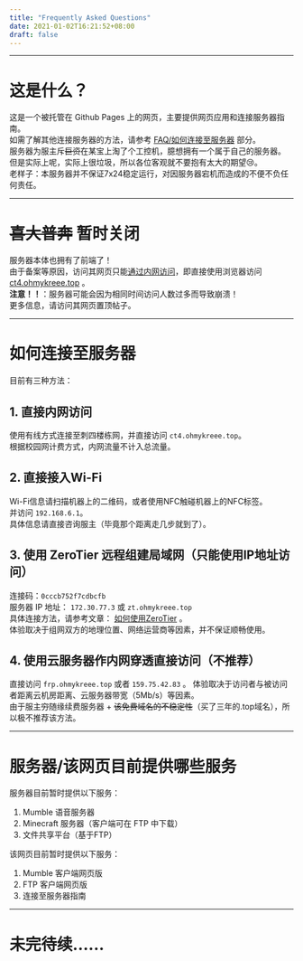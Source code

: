 ```yaml
---
title: "Frequently Asked Questions"
date: 2021-01-02T16:21:52+08:00
draft: false
---
```

-----

# 这是什么？

这是一个被托管在 Github Pages 上的网页，主要提供网页应用和连接服务器指南。   
如需了解其他连接服务器的方法，请参考 [FAQ/如何连接至服务器](#如何连接至服务器) 部分。  
服务器为服主斥~~巨资~~在某宝上淘了个工控机，臆想拥有一个属于自己的服务器。  
但是实际上呢，实际上很垃圾，所以各位客观就不要抱有太大的期望😢。  
老样子：本服务器并不保证7x24稳定运行，对因服务器宕机而造成的不便不负任何责任。  

-----
# ~~喜大普奔~~ 暂时关闭
服务器本体也拥有了前端了！   
由于备案等原因，访问其网页只能[通过内网访问](#如何连接至服务器)，即直接使用浏览器访问 [ct4.ohmykreee.top](http://ct4.ohmykreee.top) 。   
**注意！！**：服务器可能会因为相同时间访问人数过多而导致崩溃！   
更多信息，请访问其网页置顶帖子。

-----
# 如何连接至服务器

目前有三种方法：

## 1. 直接内网访问

使用有线方式连接至刺四楼栋网，并直接访问 `ct4.ohmykreee.top`。  
根据校园网计费方式，内网流量不计入总流量。

## 2. 直接接入Wi-Fi

Wi-Fi信息请扫描机器上的二维码，或者使用NFC触碰机器上的NFC标签。   
并访问 `192.168.6.1`。  
具体信息请直接咨询服主（毕竟那个距离走几步就到了）。

## 3. 使用 ZeroTier 远程组建局域网（只能使用IP地址访问）

连接码：`0cccb752f7cdbcfb`  
服务器 IP 地址： `172.30.77.3` 或 `zt.ohmykreee.top`   
具体连接方法，请参考文章： [如何使用ZeroTier](/posts/how-to-use-zerotier/) 。  
体验取决于组网双方的地理位置、网络运营商等因素，并不保证顺畅使用。

## 4. 使用云服务器作内网穿透直接访问（不推荐）

直接访问 `frp.ohmykreee.top` 或者 `159.75.42.83` 。
体验取决于访问者与被访问者距离云机房距离、云服务器带宽（5Mb/s）等因素。  
由于服主~~穷~~随缘续费服务器 + ~~该免费域名的不稳定性~~（买了三年的.top域名），所以极不推荐该方法。  

-----
# 服务器/该网页目前提供哪些服务

服务器目前暂时提供以下服务：  
1. Mumble 语音服务器
2. Minecraft 服务器（客户端可在 FTP 中下载）
3. 文件共享平台（基于FTP）  

该网页目前暂时提供以下服务：   
1. Mumble 客户端网页版
2. FTP 客户端网页版
3. 连接至服务器指南

-----
# 未完待续……